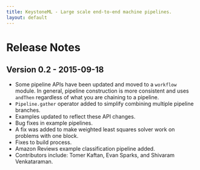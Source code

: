 ```yaml
---
title: KeystoneML - Large scale end-to-end machine pipelines.
layout: default
---
```


# Release Notes

## Version 0.2 - 2015-09-18

* Some pipeline APIs have been updated and moved to a `workflow` module. In general, pipeline construction is more consistent and uses `andThen` regardless of what you are chaining to a pipeline.
* `Pipeline.gather` operator added to simplify combining multiple pipeline branches.
* Examples updated to reflect these API changes.
* Bug fixes in example pipelines.
* A fix was added to make weighted least squares solver work on problems with one block.
* Fixes to build process.
* Amazon Reviews example classification pipeline added.
* Contributors include: Tomer Kaftan, Evan Sparks, and Shivaram Venkataraman.
